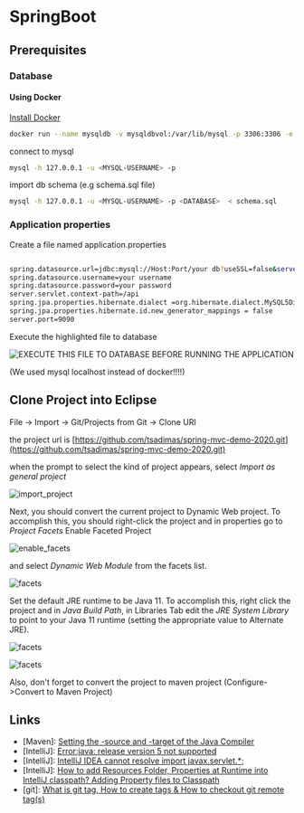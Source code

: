 # SpringBoot
## Prerequisites
### Database

#### Using Docker
[Install Docker](https://docs.docker.com/get-docker/)

```bash
docker run --name mysqldb -v mysqldbvol:/var/lib/mysql -p 3306:3306 -e MYSQL_USER=<MYSQL-USERNAME> -e MYSQL_PASSWORD=<MYSQL-PASSWORD> -e MYSQL_DATABASE=<DATABASE> -e MYSQL_ROOT_PASSWORD=<ROOT-PASSWORD> --rm -d mysql/mysql-server:latest
```
connect to mysql
```bash
mysql -h 127.0.0.1 -u <MYSQL-USERNAME> -p
```
import db schema (e.g schema.sql file)
```bash
mysql -h 127.0.0.1 -u <MYSQL-USERNAME> -p <DATABASE>  < schema.sql
```
### Application properties
Create a file named application.properties
```bash

spring.datasource.url=jdbc:mysql://Host:Port/your db?useSSL=false&serverTimezone=UTC&allowPublicKeyRetrieval=true
spring.datasource.username=your username
spring.datasource.password=your password
server.servlet.context-path=/api
spring.jpa.properties.hibernate.dialect =org.hibernate.dialect.MySQL5Dialect
spring.jpa.properties.hibernate.id.new_generator_mappings = false
server.port=9090
```

Execute the highlighted file to database

![EXECUTE THIS FILE TO DATABASE BEFORE RUNNING THE APPLICATION](screenshots/mysqlfile.png "Execute this file to database")


(We used mysql localhost instead of docker!!!!)

## Clone Project into Eclipse


File -> Import -> Git/Projects from Git -> Clone URI

the project url is 
[https://github.com/tsadimas/spring-mvc-demo-2020.git](https://github.com/tsadimas/spring-mvc-demo-2020.git)

when the prompt to select the kind of project appears, select *Import as general project*


![import_project](screenshots/import.png "Import into Eclipse")


Next, you should convert the current project to Dynamic Web project.
To accomplish this, you should right-click the project and in properties go to *Project Facets*
Enable Faceted Project

![enable_facets](screenshots/convert-to-facet.png "Convert to faceted form")

and select _Dynamic Web Module_ from the facets list.

![facets](screenshots/dynamic-facet.png "Convert to Dynamic Web Project")

Set the default JRE runtime to be Java 11. To accomplish this, right click the project and in _Java Build Path_, in Libraries Tab edit the _JRE System Library_ to point to your Java 11 runtime (setting the appropriate value to Alternate JRE).

![facets](screenshots/java-1.png "JRE config 1")

![facets](screenshots/java-2.png "JRE config 2")


Also, don't forget to convert the project to maven project (Configure->Convert to Maven Project)



## Links
* [Maven]: [Setting the -source and -target of the Java Compiler](https://maven.apache.org/plugins/maven-compiler-plugin/examples/set-compiler-source-and-target.html)
* [IntelliJ]: [Error:java: release version 5 not supported](https://dev.to/techgirl1908/intellij-error-java-release-version-5-not-supported-376)
* [IntelliJ]: [IntelliJ IDEA cannot resolve import javax.servlet.*;](https://stackoverflow.com/questions/25589152/intellij-idea-cannot-resolve-import-javax-servlet)
* [IntelliJ]: [How to add Resources Folder, Properties at Runtime into IntelliJ classpath? Adding Property files to Classpath](https://crunchify.com/how-to-add-resources-folder-properties-at-runtime-into-intellijs-classpath-adding-property-files-to-classpath/)
* [git]: [What is git tag, How to create tags & How to checkout git remote tag(s)](https://stackoverflow.com/questions/35979642/what-is-git-tag-how-to-create-tags-how-to-checkout-git-remote-tags)
